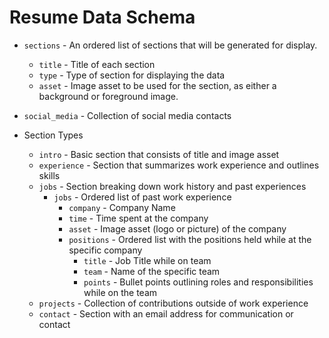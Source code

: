 # Resume Data Schema

- `sections` - An ordered list of sections that will be generated for display.  
  - `title` - Title of each section
  - `type` - Type of section for displaying the data
  - `asset` - Image asset to be used for the section, as either a background or foreground image.
- `social_media` - Collection of social media contacts


- Section Types
  - `intro` - Basic section that consists of title and image asset
  - `experience` - Section that summarizes work experience and outlines skills
  - `jobs` - Section breaking down work history and past experiences
    - `jobs` - Ordered list of past work experience
      - `company` - Company Name
      - `time` - Time spent at the company
      - `asset` - Image asset (logo or picture) of the company
      - `positions` - Ordered list with the positions held while at the specific company
        - `title` - Job Title while on team
        - `team` - Name of the specific team
        - `points` - Bullet points outlining roles and responsibilities while on the team
  - `projects` - Collection of contributions outside of work experience 
  - `contact` - Section with an email address for communication or contact
